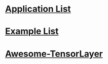 # [Application List](https://github.com/tensorlayer/tensorlayer/tree/master/applications)
# [Example List](http://tensorlayer.readthedocs.io/en/latest/user/example.html)
# [Awesome-TensorLayer](https://github.com/tensorlayer/awesome-tensorlayer)